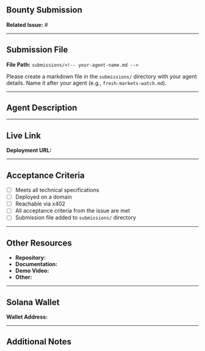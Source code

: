 ## Bounty Submission

**Related Issue:** #<!-- Issue number -->

---

## Submission File

**File Path:** `submissions/<!-- your-agent-name.md -->`

Please create a markdown file in the `submissions/` directory with your agent details. Name it after your agent (e.g., `fresh-markets-watch.md`).

---

## Agent Description

<!-- Provide a clear description of your agent, what it does, and how it solves the bounty requirements -->



---

## Live Link

**Deployment URL:** <!-- Your deployed agent URL (must be reachable via x402) -->



---

## Acceptance Criteria

<!-- Check off the criteria from the bounty issue that your submission meets -->

- [ ] Meets all technical specifications
- [ ] Deployed on a domain
- [ ] Reachable via x402
- [ ] All acceptance criteria from the issue are met
- [ ] Submission file added to `submissions/` directory

---

## Other Resources

<!-- Add any additional resources, documentation, or links -->

- **Repository:** <!-- Link to your code repository if applicable -->
- **Documentation:** <!-- Link to any documentation -->
- **Demo Video:** <!-- Optional: Link to demo video -->
- **Other:** <!-- Any other relevant resources -->

---

## Solana Wallet

**Wallet Address:** <!-- Your Solana wallet address for the $1000 bounty payment -->

---

## Additional Notes

<!-- Any additional information, implementation details, or notes for reviewers -->
